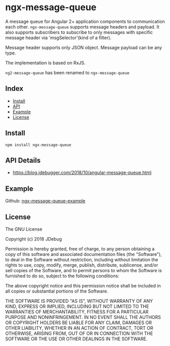 # ngx-message-queue

A message queue for Angular 2+ application components to communication each other.
`ngx-message-queue` supports message headers and payload. It also supports subscribers
to subscribe to only messages with specific message header via 'msgSelector'(kind of a filter).

Message header supports only JSON object. Message payload can be any type.

The implementation is based on RxJS.

`ng2-message-queue` has been renamed to `ngx-message-queue`

## Index

- [Install](#install)
- [API](#api-details)
- [Example](#example)
- [License](#license)

## Install

```
npm install ngx-message-queue
```

## API Details
* [https://blog.jdebugger.com/2018/10/angular-message-queue.html
](https://blog.jdebugger.com/2018/10/angular-message-queue.html)


## Example

Github: [ngx-message-queue-example](https://github.com/jdebug/ng2-message-queue-example)

## License

The GNU License

Copyright (c) 2018 JDebug

Permission is hereby granted, free of charge, to any person obtaining a copy of this software and associated documentation files (the "Software"), to deal in the Software without restriction, including without limitation the rights to use, copy, modify, merge, publish, distribute, sublicense, and/or sell copies of the Software, and to permit persons to whom the Software is furnished to do so, subject to the following conditions:

The above copyright notice and this permission notice shall be included in all copies or substantial portions of the Software.

THE SOFTWARE IS PROVIDED "AS IS", WITHOUT WARRANTY OF ANY KIND, EXPRESS OR IMPLIED, INCLUDING BUT NOT LIMITED TO THE WARRANTIES OF MERCHANTABILITY, FITNESS FOR A PARTICULAR PURPOSE AND NONINFRINGEMENT. IN NO EVENT SHALL THE AUTHORS OR COPYRIGHT HOLDERS BE LIABLE FOR ANY CLAIM, DAMAGES OR OTHER LIABILITY, WHETHER IN AN ACTION OF CONTRACT, TORT OR OTHERWISE, ARISING FROM, OUT OF OR IN CONNECTION WITH THE SOFTWARE OR THE USE OR OTHER DEALINGS IN THE SOFTWARE.
